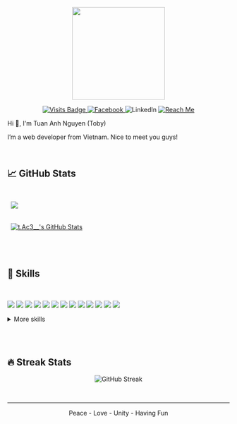 <p align="center"><img src="https://tac3-44586.web.app/logo512.png" align="center" width="210" height="210" /></p>

<p align="center">
  <a href="https://github.com/t-Ac3" target="_blank" rel="nofollow">
    <img src="https://badges.pufler.dev/visits/t-Ac3/t-Ac3?color=ee6880&labelColor=ffffff" alt="Visits Badge">
  </a>
  <a href="https://www.facebook.com/nt.ace.96" target="_blank" rel="nofollow">
    <img src="https://img.shields.io/badge/Facebook-informational?style=flat&logo=facebook&logoColor=blue&color=ee6880&labelColor=ffffff" alt="Facebook">
  </a>
  <a style="text-decoration: none !important;" href="https://www.linkedin.com/in/tuan-anh-nguyen-109543172/" target="_blank" rel="nofollow">
    <img src="https://img.shields.io/badge/LinkedIn-informational?style=flat&logo=linkedin&logoColor=blue&color=ee6880&labelColor=ffffff" alt="LinkedIn">
  </a>
  <a href="mailto:anh.nt9996@gmail.com" target="_blank" rel="nofollow">
    <img src="https://img.shields.io/badge/Reach%20Me-informational?style=flat&logo=gmail&logoColor=bb001b&color=ee6880&labelColor=ffffff" alt="Reach Me">
  </a>
</p>

Hi 👋, I'm Tuan Anh Nguyen (Toby)

I’m a web developer from Vietnam. Nice to meet you guys!

<br>

## &#x1f4c8; GitHub Stats
<br>
<a href="https://github.com/t-Ac3">
  <img align="center" style="margin:0.5rem" src="https://github-readme-stats.vercel.app/api/top-langs/?username=t-Ac3&title_color=ee6880&text_color=ee6880&border_color=ee6880&layout=compact&bg_color=ffffff" />
</a>
<br><br>
<a href="https://github.com/t-Ac3">
  <img align="center" style="margin:0.5rem" src="https://github-readme-stats.vercel.app/api?username=t-Ac3&title_color=ee6880&text_color=ee6880&border_color=ee6880&layout=compact" alt="t.Ac3__'s GitHub Stats" />
</a>

<br><br>

## 💼 Skills
<br>

![](https://img.shields.io/badge/PHP-informational?style=flat&logo=PHP&logoColor=474A8A&color=ee6880&labelColor=ffffff)
![](https://img.shields.io/badge/Laravel-informational?style=flat&logo=laravel&logoColor=F05340&color=ee6880&labelColor=ffffff)
![](https://img.shields.io/badge/React.js-informational?style=flat&logo=react&logoColor=61DBFB&color=ee6880&labelColor=ffffff)
![](https://img.shields.io/badge/Node.js-informational?style=flat&logo=node.js&logoColor=3C873A&color=ee6880&labelColor=ffffff)
![](https://img.shields.io/badge/JavaScript-informational?style=flat&logo=javascript&logoColor=F0DB4F&color=ee6880&labelColor=ffffff)
![](https://img.shields.io/badge/HTML-informational?style=flat&logo=html5&logoColor=E34C26&color=ee6880&labelColor=ffffff)
![](https://img.shields.io/badge/CSS-informational?style=flat&logo=css3&logoColor=264bdd&color=ee6880&labelColor=ffffff)
![](https://img.shields.io/badge/TypeScript-informational?style=flat&logo=typescript&logoColor=3178c6&color=ee6880&labelColor=ffffff)
![](https://img.shields.io/badge/Next.js-informational?style=flat&logo=next.js&logoColor=000000&color=ee6880&labelColor=ffffff)
![](https://img.shields.io/badge/NestJS-informational?style=flat&logo=nestjs&logoColor=e0234d&color=ee6880&labelColor=ffffff)
![](https://img.shields.io/badge/MySQL-informational?style=flat&logo=mysql&logoColor=00758F&color=ee6880&labelColor=ffffff)
![](https://img.shields.io/badge/NPM-informational?style=flat&logo=npm&logoColor=CC3534&color=ee6880&labelColor=ffffff)
![](https://img.shields.io/badge/Git-informational?style=flat&logo=git&logoColor=F05032&color=ee6880&labelColor=ffffff)

<details>
<summary>More skills</summary>
<br>

Used to work with

![](https://img.shields.io/badge/GitLab-informational?style=flat&logo=gitlab&logoColor=FCA121&color=ee6880&labelColor=ffffff)
![](https://img.shields.io/badge/Bitbucket-informational?style=flat&logo=bitbucket&logoColor=0052CC&color=ee6880&labelColor=ffffff)
![](https://img.shields.io/badge/Docker-informational?style=flat&logo=docker&logoColor=2496ED&color=ee6880&labelColor=ffffff)
![](https://img.shields.io/badge/NGINX-informational?style=flat&logo=nginx&logoColor=009639&color=ee6880&labelColor=ffffff)
![](https://img.shields.io/badge/Apache-informational?style=flat&logo=nginx&logoColor=D22128&color=ee6880&labelColor=ffffff)
![](https://img.shields.io/badge/Postman-informational?style=flat&logo=postman&logoColor=FF6C37&color=ee6880&labelColor=ffffff)
![](https://img.shields.io/badge/JMeter-informational?style=flat&logo=apache%20jmeter&logoColor=D22128&color=ee6880&labelColor=ffffff)

Learning

![](https://img.shields.io/badge/Firebase-informational?style=flat&logo=firebase&logoColor=FFCA28&color=ee6880&labelColor=ffffff)
![](https://img.shields.io/badge/AWS-informational?style=flat&logo=amazon%20aws&logoColor=232F3E&color=ee6880&labelColor=ffffff)
![](https://img.shields.io/badge/Flutter-informational?style=flat&logo=flutter&logoColor=02569B&color=ee6880&labelColor=ffffff)
![](https://img.shields.io/badge/Dart-informational?style=flat&logo=dart&logoColor=0175C2&color=ee6880&labelColor=ffffff)

</details>

<br><br>

## 🔥 Streak Stats
<p align="center"><img src="https://github-readme-streak-stats.herokuapp.com/?user=t-Ac3&theme=omni&hide_border=true&date_format=M%20j%5B%2C%20Y%5D&background=FFFFFF&border=DD4590&dates=969696&sideNums=EE6880&ring=ee6880&fire=EE6889&sideLabels=EE6880&currStreakNum=24A19C&currStreakLabel=24A19C" alt="GitHub Streak" align="center" /></p>
<br>

---

<p align="center" size="2"> Peace - Love - Unity - Having Fun </p>
